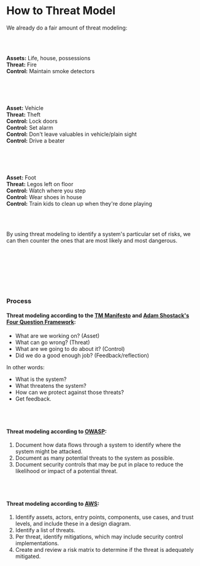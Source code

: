 
# How to Threat Model

We already do a fair amount of threat modeling:

<br /><br />

**Assets:** Life, house, possessions <br />
**Threat:** Fire <br />
**Control:** Maintain smoke detectors <br />

<br /><br /><br />

**Asset:** Vehicle <br />
**Threat:** Theft <br />
**Control:** Lock doors <br />
**Control:** Set alarm <br />
**Control:** Don't leave valuables in vehicle/plain sight <br />
**Control:** Drive a beater <br />

<br /><br /><br />

**Asset:** Foot <br />
**Threat:** Legos left on floor <br />
**Control:** Watch where you step <br />
**Control:** Wear shoes in house <br />
**Control:** Train kids to clean up when they're done playing <br />

<br /><br />

By using threat modeling to identify a system's particular set of risks, we can then counter the ones that are most likely and most dangerous.

<br /><br /><br /><br /><br /><br />

### Process

#### Threat modeling according to the [TM Manifesto](https://www.threatmodelingmanifesto.org) and [Adam Shostack's Four Question Framework](https://github.com/adamshostack/4QuestionFrame):

* What are we working on? (Asset)
* What can go wrong? (Threat)
* What are we going to do about it? (Control)
* Did we do a good enough job? (Feedback/reflection)

In other words:
* What is the system?
* What threatens the system?
* How can we protect against those threats?
* Get feedback.

<br /><br />

#### Threat modeling according to [OWASP](https://cheatsheetseries.owasp.org/cheatsheets/Threat_Modeling_Cheat_Sheet.html):

1. Document how data flows through a system to identify where the system might be attacked.
1. Document as many potential threats to the system as possible.
1. Document security controls that may be put in place to reduce the likelihood or impact of a potential threat.

<br /><br />

#### Threat modeling according to [AWS](https://aws.amazon.com/blogs/security/how-to-approach-threat-modeling/):

1. Identify assets, actors, entry points, components, use cases, and trust levels, and include these in a design diagram.
1. Identify a list of threats.
1. Per threat, identify mitigations, which may include security control implementations.
1. Create and review a risk matrix to determine if the threat is adequately mitigated.


